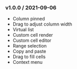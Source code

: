
### v1.0.0 / 2021-09-06

- Column pinned
- Drag to adjust column width
- Virtual list
- Custom cell render
- Custom cell editor
- Range selection
- Copy and paste
- Drag to fill cells
- Context menu

